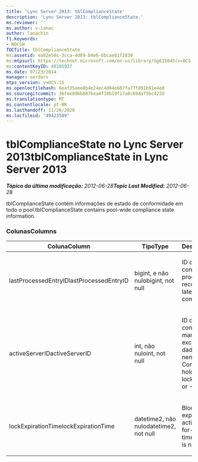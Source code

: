 ```yaml
---
title: 'Lync Server 2013: tblComplianceState'
description: 'Lync Server 2013: tblComplianceState.'
ms.reviewer: ''
ms.author: v-lanac
author: lanachin
f1.keywords:
- NOCSH
TOCTitle: tblComplianceState
ms:assetid: ea82e56c-3cca-4d89-b4e6-6bcaeb1f2830
ms:mtpsurl: https://technet.microsoft.com/en-us/library/Gg615045(v=OCS.15)
ms:contentKeyID: 48185937
ms.date: 07/23/2014
manager: serdars
mtps_version: v=OCS.15
ms.openlocfilehash: 6eaf35eee8b4e24ec4d04e607fa77fd91b91e4e8
ms.sourcegitcommit: 36fee89bb887bea4f18b19f17a8c69daf5bc423d
ms.translationtype: MT
ms.contentlocale: pt-BR
ms.lasthandoff: 11/26/2020
ms.locfileid: "49423509"
---
```

# <a name="tblcompliancestate-in-lync-server-2013"></a><span data-ttu-id="433a2-103">tblComplianceState no Lync Server 2013</span><span class="sxs-lookup"><span data-stu-id="433a2-103">tblComplianceState in Lync Server 2013</span></span>

<div data-xmlns="http://www.w3.org/1999/xhtml">

<div class="topic" data-xmlns="http://www.w3.org/1999/xhtml" data-msxsl="urn:schemas-microsoft-com:xslt" data-cs="https://msdn.microsoft.com/">

<div data-asp="https://msdn2.microsoft.com/asp">



</div>

<div id="mainSection">

<div id="mainBody"><span data-ttu-id="433a2-104">

<span> </span></span><span class="sxs-lookup"><span data-stu-id="433a2-104">

<span> </span></span></span>

<span data-ttu-id="433a2-105">_**Tópico da última modificação:** 2012-06-28_</span><span class="sxs-lookup"><span data-stu-id="433a2-105">_**Topic Last Modified:** 2012-06-28_</span></span>

<span data-ttu-id="433a2-106">tblComplianceState contém informações de estado de conformidade em todo o pool.</span><span class="sxs-lookup"><span data-stu-id="433a2-106">tblComplianceState contains pool-wide compliance state information.</span></span>

### <a name="columns"></a><span data-ttu-id="433a2-107">Colunas</span><span class="sxs-lookup"><span data-stu-id="433a2-107">Columns</span></span>

<table>
<colgroup>
<col style="width: 33%" />
<col style="width: 33%" />
<col style="width: 33%" />
</colgroup>
<thead>
<tr class="header">
<th><span data-ttu-id="433a2-108">Coluna</span><span class="sxs-lookup"><span data-stu-id="433a2-108">Column</span></span></th>
<th><span data-ttu-id="433a2-109">Tipo</span><span class="sxs-lookup"><span data-stu-id="433a2-109">Type</span></span></th>
<th><span data-ttu-id="433a2-110">Descrição</span><span class="sxs-lookup"><span data-stu-id="433a2-110">Description</span></span></th>
</tr>
</thead>
<tbody>
<tr class="odd">
<td><p><span data-ttu-id="433a2-111">lastProcessedEntryID</span><span class="sxs-lookup"><span data-stu-id="433a2-111">lastProcessedEntryID</span></span></p></td>
<td><p><span data-ttu-id="433a2-112">bigint, e não nulo</span><span class="sxs-lookup"><span data-stu-id="433a2-112">bigint, not null</span></span></p></td>
<td><p><span data-ttu-id="433a2-113">ID do evento de conformidade processado mais recente.</span><span class="sxs-lookup"><span data-stu-id="433a2-113">ID of the latest processed compliance event.</span></span></p></td>
</tr>
<tr class="even">
<td><p><span data-ttu-id="433a2-114">activeServerID</span><span class="sxs-lookup"><span data-stu-id="433a2-114">activeServerID</span></span></p></td>
<td><p><span data-ttu-id="433a2-115">int, não nulo</span><span class="sxs-lookup"><span data-stu-id="433a2-115">int, not null</span></span></p></td>
<td><p><span data-ttu-id="433a2-116">ID do servidor de conformidade que mantém o bloqueio exclusivo no banco de dados ou-1 se nenhum.</span><span class="sxs-lookup"><span data-stu-id="433a2-116">ID of the Compliance server holding the exclusive lock on the database, or -1 if none.</span></span></p></td>
</tr>
<tr class="odd">
<td><p><span data-ttu-id="433a2-117">lockExpirationTime</span><span class="sxs-lookup"><span data-stu-id="433a2-117">lockExpirationTime</span></span></p></td>
<td><p><span data-ttu-id="433a2-118">datetime2, não nulo</span><span class="sxs-lookup"><span data-stu-id="433a2-118">datetime2, not null</span></span></p></td>
<td><p><span data-ttu-id="433a2-119">Bloquear o tempo de expiração (se activeServerID não for-1).</span><span class="sxs-lookup"><span data-stu-id="433a2-119">Lock expiration time (if activeServerID is not -1).</span></span></p></td>
</tr>
</tbody>
</table><span data-ttu-id="433a2-120">


</div>

<span> </span>

</div>

</div>

</span><span class="sxs-lookup"><span data-stu-id="433a2-120">


</div>

<span> </span>

</div>

</div>

</span></span></div>

